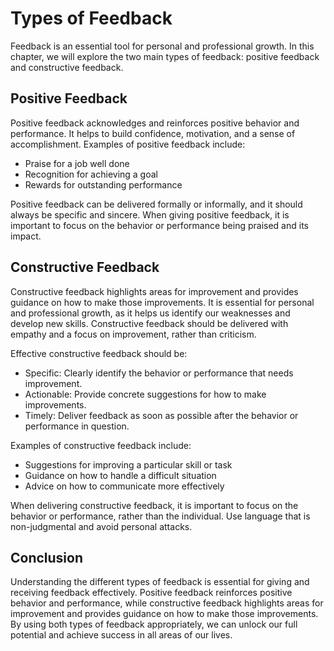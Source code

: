 Types of Feedback
====================================================

Feedback is an essential tool for personal and professional growth. In this chapter, we will explore the two main types of feedback: positive feedback and constructive feedback.

Positive Feedback
-----------------

Positive feedback acknowledges and reinforces positive behavior and performance. It helps to build confidence, motivation, and a sense of accomplishment. Examples of positive feedback include:

* Praise for a job well done
* Recognition for achieving a goal
* Rewards for outstanding performance

Positive feedback can be delivered formally or informally, and it should always be specific and sincere. When giving positive feedback, it is important to focus on the behavior or performance being praised and its impact.

Constructive Feedback
---------------------

Constructive feedback highlights areas for improvement and provides guidance on how to make those improvements. It is essential for personal and professional growth, as it helps us identify our weaknesses and develop new skills. Constructive feedback should be delivered with empathy and a focus on improvement, rather than criticism.

Effective constructive feedback should be:

* Specific: Clearly identify the behavior or performance that needs improvement.
* Actionable: Provide concrete suggestions for how to make improvements.
* Timely: Deliver feedback as soon as possible after the behavior or performance in question.

Examples of constructive feedback include:

* Suggestions for improving a particular skill or task
* Guidance on how to handle a difficult situation
* Advice on how to communicate more effectively

When delivering constructive feedback, it is important to focus on the behavior or performance, rather than the individual. Use language that is non-judgmental and avoid personal attacks.

Conclusion
----------

Understanding the different types of feedback is essential for giving and receiving feedback effectively. Positive feedback reinforces positive behavior and performance, while constructive feedback highlights areas for improvement and provides guidance on how to make those improvements. By using both types of feedback appropriately, we can unlock our full potential and achieve success in all areas of our lives.
